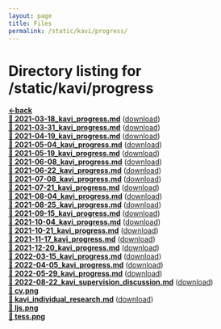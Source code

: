 ```yaml
---
layout: page
title: Files
permalink: /static/kavi/progress/
---
```


# Directory listing for /static/kavi/progress
[**<-back**](/static/kavi)  
[**:page_facing_up: 2021-03-18_kavi_progress.md**](2021-03-18_kavi_progress) ([download](2021-03-18_kavi_progress.md))  
[**:page_facing_up: 2021-03-31_kavi_progress.md**](2021-03-31_kavi_progress) ([download](2021-03-31_kavi_progress.md))  
[**:page_facing_up: 2021-04-19_kavi_progress.md**](2021-04-19_kavi_progress) ([download](2021-04-19_kavi_progress.md))  
[**:page_facing_up: 2021-05-04_kavi_progress.md**](2021-05-04_kavi_progress) ([download](2021-05-04_kavi_progress.md))  
[**:page_facing_up: 2021-05-19_kavi_progress.md**](2021-05-19_kavi_progress) ([download](2021-05-19_kavi_progress.md))  
[**:page_facing_up: 2021-06-08_kavi_progress.md**](2021-06-08_kavi_progress) ([download](2021-06-08_kavi_progress.md))  
[**:page_facing_up: 2021-06-22_kavi_progress.md**](2021-06-22_kavi_progress) ([download](2021-06-22_kavi_progress.md))  
[**:page_facing_up: 2021-07-08_kavi_progress.md**](2021-07-08_kavi_progress) ([download](2021-07-08_kavi_progress.md))  
[**:page_facing_up: 2021-07-21_kavi_progress.md**](2021-07-21_kavi_progress) ([download](2021-07-21_kavi_progress.md))  
[**:page_facing_up: 2021-08-04_kavi_progress.md**](2021-08-04_kavi_progress) ([download](2021-08-04_kavi_progress.md))  
[**:page_facing_up: 2021-08-25_kavi_progress.md**](2021-08-25_kavi_progress) ([download](2021-08-25_kavi_progress.md))  
[**:page_facing_up: 2021-09-15_kavi_progress.md**](2021-09-15_kavi_progress) ([download](2021-09-15_kavi_progress.md))  
[**:page_facing_up: 2021-10-04_kavi_progress.md**](2021-10-04_kavi_progress) ([download](2021-10-04_kavi_progress.md))  
[**:page_facing_up: 2021-10-21_kavi_progress.md**](2021-10-21_kavi_progress) ([download](2021-10-21_kavi_progress.md))  
[**:page_facing_up: 2021-11-17_kavi_progress.md**](2021-11-17_kavi_progress) ([download](2021-11-17_kavi_progress.md))  
[**:page_facing_up: 2021-12-20_kavi_progress.md**](2021-12-20_kavi_progress) ([download](2021-12-20_kavi_progress.md))  
[**:page_facing_up: 2022-03-15_kavi_progress.md**](2022-03-15_kavi_progress) ([download](2022-03-15_kavi_progress.md))  
[**:page_facing_up: 2022-04-05_kavi_progress.md**](2022-04-05_kavi_progress) ([download](2022-04-05_kavi_progress.md))  
[**:page_facing_up: 2022-05-29_kavi_progress.md**](2022-05-29_kavi_progress) ([download](2022-05-29_kavi_progress.md))  
[**:page_facing_up: 2022-08-22_kavi_supervision_discussion.md**](2022-08-22_kavi_supervision_discussion) ([download](2022-08-22_kavi_supervision_discussion.md))  
[**:page_facing_up: cv.png**](cv.png)  
[**:page_facing_up: kavi_individual_research.md**](kavi_individual_research) ([download](kavi_individual_research.md))  
[**:page_facing_up: ljs.png**](ljs.png)  
[**:page_facing_up: tess.png**](tess.png)  
